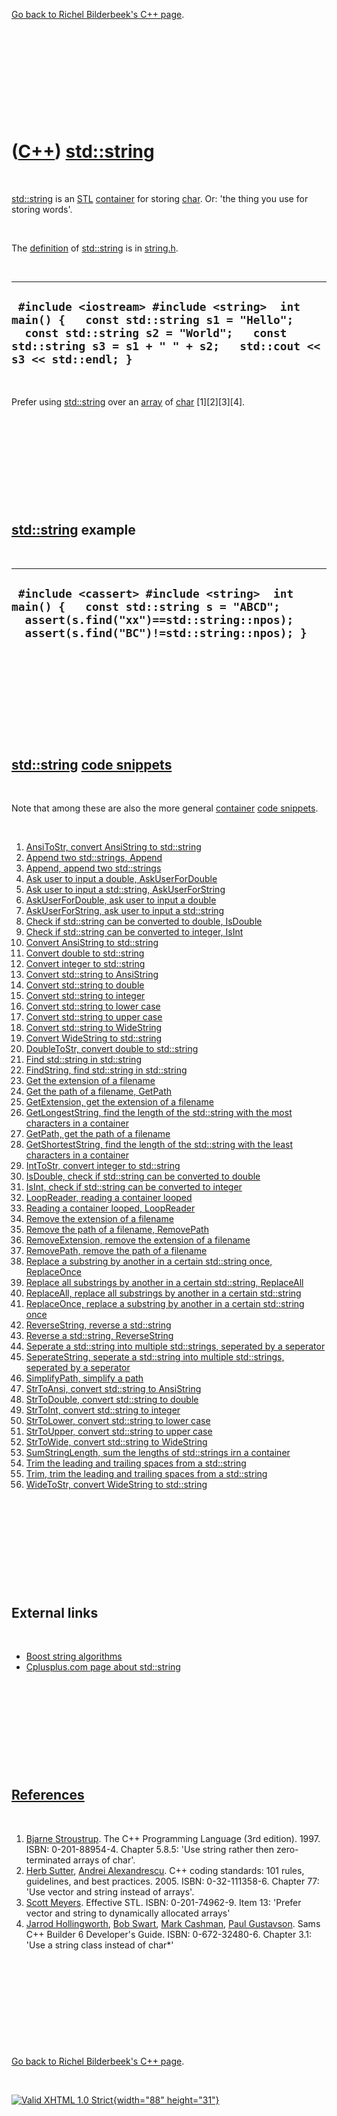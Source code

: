 

[Go back to Richel Bilderbeek's C++ page](Cpp.htm).

 

 

 

 

 

([C++](Cpp.htm)) [std::string](CppString.htm)
=============================================

 

[std::string](CppString.htm) is an [STL](CppStl.htm)
[container](CppContainer.htm) for storing [char](CppChar.htm). Or: 'the
thing you use for storing words'.

 

The [definition](CppDefinition.htm) of [std::string](CppString.htm) is
in [string.h](CppStringH.htm).

 

  ------------------------------------------------------------------------------------------------------------------------------------------------------------------------------------------------------
  ` #include <iostream> #include <string>  int main() {   const std::string s1 = "Hello";   const std::string s2 = "World";   const std::string s3 = s1 + " " + s2;   std::cout << s3 << std::endl; }`
  ------------------------------------------------------------------------------------------------------------------------------------------------------------------------------------------------------

 

Prefer using [std::string](CppString.htm) over an [array](CppArray.htm)
of [char](CppChar.htm) \[1\]\[2\]\[3\]\[4\].

 

 

 

 

 

[std::string](CppString.htm) example
------------------------------------

 

  -------------------------------------------------------------------------------------------------------------------------------------------------------------------------------
  ` #include <cassert> #include <string>  int main() {   const std::string s = "ABCD";   assert(s.find("xx")==std::string::npos);   assert(s.find("BC")!=std::string::npos); }`
  -------------------------------------------------------------------------------------------------------------------------------------------------------------------------------

 

 

 

 

 

[std::string](CppString.htm) [code snippets](CppCodeSnippets.htm)
-----------------------------------------------------------------

 

Note that among these are also the more general
[container](CppContainer.htm) [code snippets](CppCodeSnippets.htm).

 

1.  [AnsiToStr, convert AnsiString to std::string](CppAnsiToStr.htm)
2.  [Append two std::strings, Append](CppAppend.htm)
3.  [Append, append two std::strings](CppAppend.htm)
4.  [Ask user to input a double,
    AskUserForDouble](CppAskUserForDouble.htm)
5.  [Ask user to input a std::string,
    AskUserForString](CppAskUserForString.htm)
6.  [AskUserForDouble, ask user to input a
    double](CppAskUserForDouble.htm)
7.  [AskUserForString, ask user to input a
    std::string](CppAskUserForString.htm)
8.  [Check if std::string can be converted to double,
    IsDouble](CppIsDouble.htm)
9.  [Check if std::string can be converted to integer,
    IsInt](CppIsInt.htm)
10. [Convert AnsiString to std::string](CppAnsiToStr.htm)
11. [Convert double to std::string](CppDoubleToStr.htm)
12. [Convert integer to std::string](CppIntToStr.htm)
13. [Convert std::string to AnsiString](CppStrToAnsi.htm)
14. [Convert std::string to double](CppStrToDouble.htm)
15. [Convert std::string to integer](CppStrToInt.htm)
16. [Convert std::string to lower case](CppStrToLower.htm)
17. [Convert std::string to upper case](CppStrToUpper.htm)
18. [Convert std::string to WideString](CppStrToWide.htm)
19. [Convert WideString to std::string](CppWideToStr.htm)
20. [DoubleToStr, convert double to std::string](CppDoubleToStr.htm)
21. [Find std::string in std::string](CppFindString.htm)
22. [FindString, find std::string in std::string](CppFindString.htm)
23. [Get the extension of a filename](CppGetExtension.htm)
24. [Get the path of a filename, GetPath](CppGetPath.htm)
25. [GetExtension, get the extension of a filename](CppGetExtension.htm)
26. [GetLongestString, find the length of the std::string with the most
    characters in a container](CppGetLongestStringLength.htm)
27. [GetPath, get the path of a filename](CppGetPath.htm)
28. [GetShortestString, find the length of the std::string with the
    least characters in a container](CppGetShortestStringLength.htm)
29. [IntToStr, convert integer to std::string](CppIntToStr.htm)
30. [IsDouble, check if std::string can be converted to
    double](CppIsDouble.htm)
31. [IsInt, check if std::string can be converted to
    integer](CppIsInt.htm)
32. [LoopReader, reading a container looped](CppLoopReader.htm)
33. [Reading a container looped, LoopReader](CppLoopReader.htm)
34. [Remove the extension of a filename](CppRemoveExtension.htm)
35. [Remove the path of a filename, RemovePath](CppRemovePath.htm)
36. [RemoveExtension, remove the extension of a
    filename](CppRemoveExtension.htm)
37. [RemovePath, remove the path of a filename](CppRemovePath.htm)
38. [Replace a substring by another in a certain std::string once,
    ReplaceOnce](CppReplaceOnce.htm)
39. [Replace all substrings by another in a certain std::string,
    ReplaceAll](CppReplaceAll.htm)
40. [ReplaceAll, replace all substrings by another in a certain
    std::string](CppReplaceAll.htm)
41. [ReplaceOnce, replace a substring by another in a certain
    std::string once](CppReplaceOnce.htm)
42. [ReverseString, reverse a std::string](CppReverseString.htm)
43. [Reverse a std::string, ReverseString](CppReverseString.htm)
44. [Seperate a std::string into multiple std::strings, seperated by a
    seperator](CppSeperateString.htm)
45. [SeperateString, seperate a std::string into multiple std::strings,
    seperated by a seperator](CppSeperateString.htm)
46. [SimplifyPath, simplify a path](CppSimplifyPath.htm)
47. [StrToAnsi, convert std::string to AnsiString](CppStrToAnsi.htm)
48. [StrToDouble, convert std::string to double](CppStrToDouble.htm)
49. [StrToInt, convert std::string to integer](CppStrToInt.htm)
50. [StrToLower, convert std::string to lower case](CppStrToLower.htm)
51. [StrToUpper, convert std::string to upper case](CppStrToUpper.htm)
52. [StrToWide, convert std::string to WideString](CppStrToWide.htm)
53. [SumStringLength, sum the lengths of std::strings irn a
    container](CppSumStringLength.htm)
54. [Trim the leading and trailing spaces from a
    std::string](CppTrim.htm)
55. [Trim, trim the leading and trailing spaces from a
    std::string](CppTrim.htm)
56. [WideToStr, convert WideString to std::string](CppWideToStr.htm)

 

 

 

 

 

External links
--------------

 

-   [Boost string
    algorithms](http://www.boost.org/doc/libs/1_38_0/doc/html/string_algo.html)
-   [Cplusplus.com page about
    std::string](http://www.cplusplus.com/reference/string/string)

 

 

 

 

 

[References](CppReferences.htm)
-------------------------------

 

1.  [Bjarne Stroustrup](CppBjarneStroustrup.htm). The C++ Programming
    Language (3rd edition). 1997. ISBN: 0-201-88954-4. Chapter 5.8.5:
    'Use string rather then zero-terminated arrays of char'.
2.  [Herb Sutter](CppHerbSutter.htm), [Andrei
    Alexandrescu](CppAndreiAlexandrescu.htm). C++ coding standards: 101
    rules, guidelines, and best practices. 2005. ISBN: 0-32-111358-6.
    Chapter 77: 'Use vector and string instead of arrays'.
3.  [Scott Meyers](CppScottMeyers.htm). Effective STL.
    ISBN: 0-201-74962-9. Item 13: 'Prefer vector and string to
    dynamically allocated arrays'
4.  [Jarrod Hollingworth](CppJarrodHollingworth.htm), [Bob
    Swart](CppBobSwart.htm), [Mark Cashman](CppMarkCashman.htm), [Paul
    Gustavson](CppPaulGustavson.htm). Sams C++ Builder 6
    Developer's Guide. ISBN: 0-672-32480-6. Chapter 3.1: 'Use a string
    class instead of char\*'

 

 

 

 

 

[Go back to Richel Bilderbeek's C++ page](Cpp.htm).



 

[![Valid XHTML 1.0 Strict](valid-xhtml10.png){width="88"
height="31"}](http://validator.w3.org/check?uri=referer)
